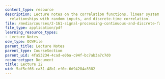 ```yaml
---
content_type: resource
description: Lecture notes on the correlation functions, linear system input/output
  relationships with random inputs, and discrete-time correlation.
file: /media/courses/2-161-signal-processing-continuous-and-discrete-fall-2008/5af5cf66ca3148b1ef0c6d94284a3382_lecture_22.pdf
file_type: application/pdf
learning_resource_types:
- Lecture Notes
ocw_type: OCWFile
parent_title: Lecture Notes
parent_type: CourseSection
parent_uid: 4fa53234-4cad-e0ba-c94f-bc7ab3a7c7d0
resourcetype: Document
title: Lecture 22
uid: 5af5cf66-ca31-48b1-ef0c-6d94284a3382
---
```

